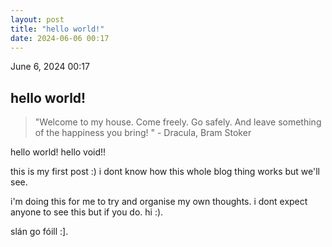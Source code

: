 ```yaml
---
layout: post
title: "hello world!"
date: 2024-06-06 00:17
---
```


<p class="post-date">June 6, 2024 00:17</p>

<h2 class="post-title">hello world!</h2>

<blockquote class="post-quote light-blue">
  "Welcome to my house. Come freely. Go safely. And leave something of the happiness you bring! " - Dracula, Bram Stoker
</blockquote>

<p>hello world! hello void!!</p>

<p>this is my first post :) i dont know how this whole blog thing works but we'll see.</p>

<p>i'm doing this for me to try and organise my own thoughts. i dont expect anyone to see this but if you do. hi :).</p>

<p>slán go fóill :].</p>